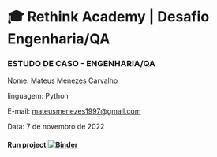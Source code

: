 # 🎓 Rethink Academy | Desafio Engenharia/QA

### ESTUDO DE CASO - ENGENHARIA/QA

Nome: Mateus Menezes Carvalho

linguagem: Python

E-mail: mateusmenezes1997@gmail.com

Data: 7 de novembro de 2022

#### Run project [![Binder](https://mybinder.org/badge_logo.svg)](https://mybinder.org/v2/gh/Mat3usCod3/Rethink-Academy.git/HEAD)



